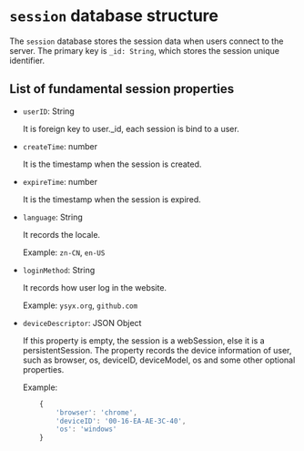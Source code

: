 # `session` database structure
The `session` database stores the session data when users connect to the server.
The primary key is `_id: String`, which stores the session unique identifier.

## List of fundamental session properties

+ `userID`: String

    It is foreign key to user._id, each session is bind to a user.

+ `createTime`: number

    It is the timestamp when the session is created.

+ `expireTime`: number

    It is the timestamp when the session is expired.

+ `language`: String

    It records the locale.

    Example: `zn-CN`, `en-US`

+ `loginMethod`: String

    It records how user log in the website.

    Example: `ysyx.org`, `github.com`

+ `deviceDescriptor`: JSON Object

    If this property is empty, the session is a webSession, else it is a persistentSession.
    The property records the device information of user, such as browser, os, deviceID, deviceModel, os and some other optional properties.

    Example:

    ```js
        {
            'browser': 'chrome',
            'deviceID': '00-16-EA-AE-3C-40',
            'os': 'windows'
        }
    ```
